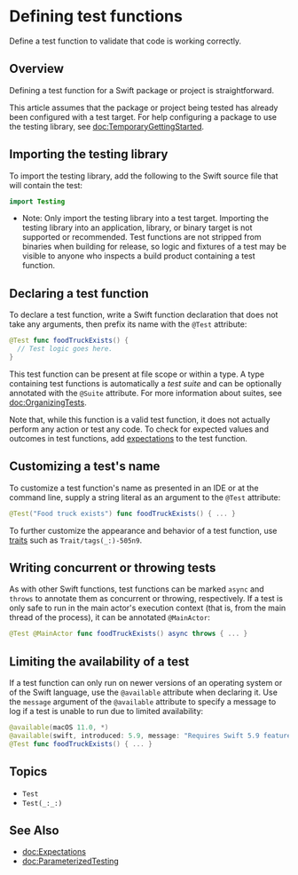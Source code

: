 # Defining test functions

<!--
This source file is part of the Swift.org open source project

Copyright (c) 2023 Apple Inc. and the Swift project authors
Licensed under Apache License v2.0 with Runtime Library Exception

See https://swift.org/LICENSE.txt for license information
See https://swift.org/CONTRIBUTORS.txt for Swift project authors
-->

Define a test function to validate that code is working correctly.

## Overview

Defining a test function for a Swift package or project is straightforward.

This article assumes that the package or project being tested has already been
configured with a test target. For help configuring a package to use the testing
library, see <doc:TemporaryGettingStarted>.

## Importing the testing library

To import the testing library, add the following to the Swift source file that
will contain the test:

```swift
import Testing
```

- Note: Only import the testing library into a test target. Importing the
  testing library into an application, library, or binary target is not
  supported or recommended. Test functions are not stripped from binaries when
  building for release, so logic and fixtures of a test may be visible to anyone
  who inspects a build product containing a test function.

## Declaring a test function

To declare a test function, write a Swift function declaration that does not
take any arguments, then prefix its name with the `@Test` attribute:

```swift
@Test func foodTruckExists() {
  // Test logic goes here.
}
```

This test function can be present at file scope or within a type. A type
containing test functions is automatically a _test suite_ and can be optionally
annotated with the `@Suite` attribute. For more information about suites, see
<doc:OrganizingTests>.

Note that, while this function is a valid test function, it does not actually
perform any action or test any code. To check for expected values and outcomes
in test functions, add [expectations](doc:Expectations) to the test function.

## Customizing a test's name

To customize a test function's name as presented in an IDE or at the command
line, supply a string literal as an argument to the `@Test` attribute:

```swift
@Test("Food truck exists") func foodTruckExists() { ... }
```

To further customize the appearance and behavior of a test function, use
 [traits](doc:Traits) such as ``Trait/tags(_:)-505n9``.

## Writing concurrent or throwing tests

As with other Swift functions, test functions can be marked `async` and `throws`
to annotate them as concurrent or throwing, respectively. If a test is only safe
to run in the main actor's execution context (that is, from the main thread of
the process), it can be annotated `@MainActor`:

```swift
@Test @MainActor func foodTruckExists() async throws { ... }
```

## Limiting the availability of a test

If a test function can only run on newer versions of an operating system or of
the Swift language, use the `@available` attribute when declaring it. Use the
`message` argument of the `@available` attribute to specify a message to log if
a test is unable to run due to limited availability:

```swift
@available(macOS 11.0, *)
@available(swift, introduced: 5.9, message: "Requires Swift 5.9 features to run")
@Test func foodTruckExists() { ... }
```

## Topics

- ``Test``
- ``Test(_:_:)``

## See Also

- <doc:Expectations>
- <doc:ParameterizedTesting>
